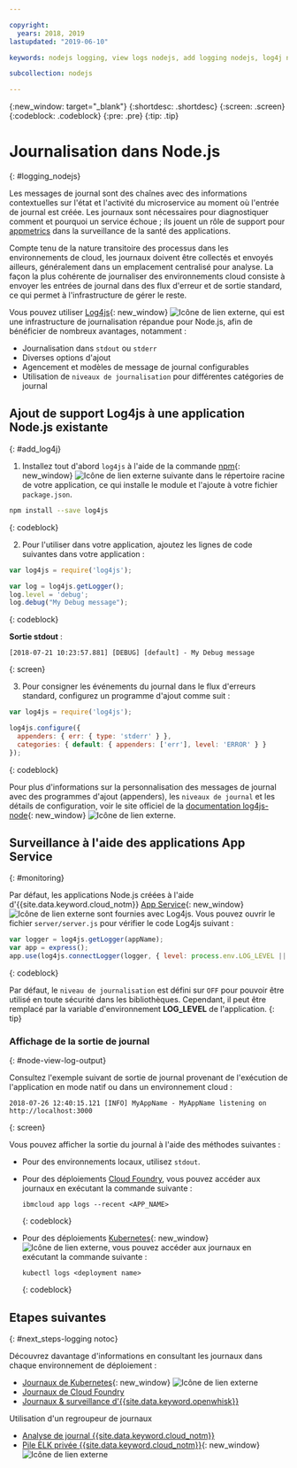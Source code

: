 ```yaml
---

copyright:
  years: 2018, 2019
lastupdated: "2019-06-10"

keywords: nodejs logging, view logs nodejs, add logging nodejs, log4j nodejs, stdout nodejs, nodejs log, output nodejs, nodejs logger

subcollection: nodejs

---
```


{:new_window: target="_blank"}
{:shortdesc: .shortdesc}
{:screen: .screen}
{:codeblock: .codeblock}
{:pre: .pre}
{:tip: .tip}

# Journalisation dans Node.js
{: #logging_nodejs}

Les messages de journal sont des chaînes avec des informations contextuelles sur l'état et l'activité du microservice au moment où l'entrée de journal est créée. Les journaux sont nécessaires pour diagnostiquer comment et pourquoi un service échoue ; ils jouent un rôle de support pour [appmetrics](/docs/node?topic=nodejs-metrics) dans la surveillance de la santé des applications.

Compte tenu de la nature transitoire des processus dans les environnements de cloud, les journaux doivent être collectés et envoyés ailleurs, généralement dans un emplacement centralisé pour analyse. La façon la plus cohérente de journaliser des environnements cloud consiste à envoyer les entrées de journal dans des flux d'erreur et de sortie standard, ce qui permet à l'infrastructure de gérer le reste.

Vous pouvez utiliser [Log4js](https://github.com/log4js-node/log4js-node){: new_window} ![Icône de lien externe](../icons/launch-glyph.svg "Icône de lien externe"), qui est une infrastructure de journalisation répandue pour Node.js, afin de bénéficier de nombreux avantages, notamment : 
* Journalisation dans `stdout` ou `stderr`
* Diverses options d'ajout
* Agencement et modèles de message de journal configurables
* Utilisation de `niveaux de journalisation` pour différentes catégories de journal

## Ajout de support Log4js à une application Node.js existante
{: #add_log4j}

1. Installez tout d'abord `log4js` à l'aide de la commande [npm](https://nodejs.org/en/){: new_window} ![Icône de lien externe](../icons/launch-glyph.svg "Icône de lien externe") suivante dans le répertoire racine de votre application, ce qui installe le module et l'ajoute à votre fichier `package.json`.
  ```bash
  npm install --save log4js
  ```
  {: codeblock}

2. Pour l'utiliser dans votre application, ajoutez les lignes de code suivantes dans votre application :
  ```js
  var log4js = require('log4js');

  var log = log4js.getLogger();
  log.level = 'debug';
  log.debug("My Debug message");
  ```
  {: codeblock}

  **Sortie stdout** :
  ```
  [2018-07-21 10:23:57.881] [DEBUG] [default] - My Debug message
  ```
  {: screen}

3. Pour consigner les événements du journal dans le flux d'erreurs standard, configurez un programme d'ajout comme suit :
  ```js
  var log4js = require('log4js');
  
  log4js.configure({
    appenders: { err: { type: 'stderr' } },
    categories: { default: { appenders: ['err'], level: 'ERROR' } }
  });
  ```
  {: codeblock}

  Pour plus d'informations sur la personnalisation des messages de journal avec des programmes d'ajout (appenders), les `niveaux de journal` et les détails de configuration, voir le site officiel de la [documentation log4js-node](https://log4js-node.github.io/log4js-node/){: new_window} ![Icône de lien externe](../icons/launch-glyph.svg "Icône de lien externe").

## Surveillance à l'aide des applications App Service
{: #monitoring}

Par défaut, les applications Node.js créées à l'aide d'{{site.data.keyword.cloud_notm}} [App Service](https://cloud.ibm.com/developer/appservice/dashboard){: new_window} ![Icône de lien externe](../icons/launch-glyph.svg "Icône de lien externe") sont fournies avec Log4js. Vous pouvez ouvrir le fichier `server/server.js` pour vérifier le code Log4js suivant :
```js
var logger = log4js.getLogger(appName);
var app = express();
app.use(log4js.connectLogger(logger, { level: process.env.LOG_LEVEL || 'info' }));
```
{: codeblock}

Par défaut, le `niveau de journalisation` est défini sur `OFF` pour pouvoir être utilisé en toute sécurité dans les bibliothèques. Cependant, il peut être remplacé par la variable d'environnement **LOG_LEVEL** de l'application.
{: tip}

### Affichage de la sortie de journal
{: #node-view-log-output}

Consultez l'exemple suivant de sortie de journal provenant de l'exécution de l'application en mode natif ou dans un environnement cloud :
```
2018-07-26 12:40:15.121 [INFO] MyAppName - MyAppName listening on http://localhost:3000
```
{: screen}

Vous pouvez afficher la sortie du journal à l'aide des méthodes suivantes :
* Pour des environnements locaux, utilisez `stdout`.
* Pour des déploiements [Cloud Foundry](/docs/cli/reference?topic=cloud-cli-ibmcloud_commands_apps#ibmcloud_app_logs), vous pouvez accéder aux journaux en exécutant la commande suivante :
  ```
  ibmcloud app logs --recent <APP_NAME>
  ```
  {: codeblock}

* Pour des déploiements [Kubernetes](https://kubernetes.io/docs/reference/generated/kubectl/kubectl-commands#logs){: new_window} ![Icône de lien externe](../icons/launch-glyph.svg "Icône de lien externe"), vous pouvez accéder aux journaux en exécutant la commande suivante :
  ```
  kubectl logs <deployment name>
  ```
  {: codeblock}

## Etapes suivantes
{: #next_steps-logging notoc}

Découvrez davantage d'informations en consultant les journaux dans chaque environnement de déploiement :
* [Journaux de Kubernetes](https://kubernetes.io/docs/concepts/cluster-administration/logging/#basic-logging-in-kubernetes){: new_window} ![Icône de lien externe](../icons/launch-glyph.svg "Icône de lien externe")
* [Journaux de Cloud Foundry](/docs/services/CloudLogAnalysis/cfapps?topic=cloudloganalysis-logging_cf_apps)
* [Journaux & surveillance d'{{site.data.keyword.openwhisk}}](/docs/openwhisk?topic=cloud-functions-logs)

Utilisation d'un regroupeur de journaux
* [Analyse de journal {{site.data.keyword.cloud_notm}}](/docs/services/CloudLogAnalysis?topic=cloudloganalysis-log_analysis_ov#log_analysis_ov)
* [Pile ELK privée {{site.data.keyword.cloud_notm}}](https://www.ibm.com/support/knowledgecenter/en/SSBS6K_2.1.0.2/manage_metrics/logging_elk.html){: new_window} ![Icône de lien externe](../icons/launch-glyph.svg "Icône de lien externe")

